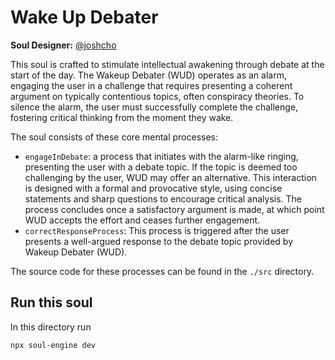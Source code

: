 # Wake Up Debater

**Soul Designer:** [@joshcho](https://github.com/joshcho)

This soul is crafted to stimulate intellectual awakening through debate at the start of the day. The Wakeup Debater (WUD) operates as an alarm, engaging the user in a challenge that requires presenting a coherent argument on typically contentious topics, often conspiracy theories. To silence the alarm, the user must successfully complete the challenge, fostering critical thinking from the moment they wake.

The soul consists of these core mental processes:

- `engageInDebate`: a process that initiates with the alarm-like ringing, presenting the user with a debate topic. If the topic is deemed too challenging by the user, WUD may offer an alternative. This interaction is designed with a formal and provocative style, using concise statements and sharp questions to encourage critical analysis. The process concludes once a satisfactory argument is made, at which point WUD accepts the effort and ceases further engagement.
- `correctResponseProcess`: This process is triggered after the user presents a well-argued response to the debate topic provided by Wakeup Debater (WUD).

The source code for these processes can be found in the `./src` directory.

## Run this soul

In this directory run

```bash
npx soul-engine dev
```
